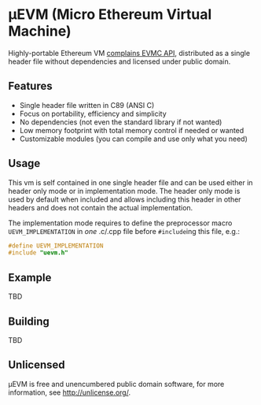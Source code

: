 # μEVM (Micro Ethereum Virtual Machine)

Highly-portable Ethereum VM [complains EVMC API](https://github.com/ethereum/evmc),
distributed as a single header file without dependencies and licensed under public domain.

## Features

- Single header file written in C89 (ANSI C)
- Focus on portability, efficiency and simplicity
- No dependencies (not even the standard library if not wanted)
- Low memory footprint with total memory control if needed or wanted
- Customizable modules (you can compile and use only what you need)

## Usage

This vm is self contained in one single header file and can be used either
in header only mode or in implementation mode. The header only mode is used
by default when included and allows including this header in other headers
and does not contain the actual implementation.

The implementation mode requires to define  the preprocessor macro
`UEVM_IMPLEMENTATION` in *one* .c/.cpp file before `#include`ing this file, e.g.:

```c
#define UEVM_IMPLEMENTATION
#include "uevm.h"
```

## Example

TBD

## Building

TBD

## Unlicensed

μEVM is free and unencumbered public domain software, for more information, see http://unlicense.org/.
